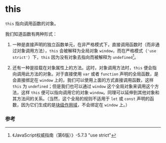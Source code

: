 # this

`this` 指向调用函数的对象。

我们知道函数有两种形式：

1. 一种是直接声明的独立函数单元，在非严格模式下，直接调用函数时（而非通过对象调用方法），`this` 会被解释为全局对象 `window`，而在严格模式（`'use strict'`）下，`this` 因为没有对象去指向而被解释为 `undefined`[^1]。

2. 还有一种是挂载在对象属性上的方法。这时，对象调用方法时，`this` 便会指向调用此方法的对象。对于直接使用 `var` 或者 `function` 声明的全局函数，是会直接绑定在 `window` 上的，我们可以使用上面的方式直接调用函数，这样 `this` 为 `undefined`；但是我们也可以通过 `window` 这个全局对象来调用这个方法，这样 `this` 便可以指向调用它的对象 `window`。同理可以延伸到其他对象和其方法间的关系。（当然，这个全局的规则不适用于 `let` 或 `const` 声明的函数，因为它们生成的是[块级作用域](./scope.md#块级作用域)，不会绑定在 `window` 上。）

### 参考

[^1]: 《JavaScript权威指南（第6版）》-5.7.3 "use strict"
